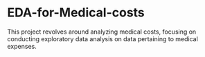 # EDA-for-Medical-costs
This project revolves around analyzing medical costs, focusing on conducting exploratory data analysis on data pertaining to medical expenses.
